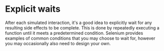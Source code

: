 # Explicit waits
After each simulated interaction, it's a good idea to explicitly wait for any resulting side effects to be complete. This is done by repeatedly executing a function until it meets a predetermined condition. Selenium provides examples of common conditions that you may choose to wait for, however you may occasionally also need to design your own.
